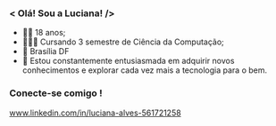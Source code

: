### < Olá! Sou a Luciana! />
- 👩🏽 18 anos;
- 👩🏽‍💻 Cursando 3 semestre de Ciência da Computação;
- 📌 Brasília DF
- 🌱 Estou constantemente entusiasmada em adquirir novos conhecimentos e explorar cada vez mais a tecnologia para o bem.
  
### Conecte-se comigo !
www.linkedin.com/in/luciana-alves-561721258

<!---
luuhcy/luuhcy is a ✨ special ✨ repository because its `README.md` (this file) appears on your GitHub profile.
You can click the Preview link to take a look at your changes.
--->
